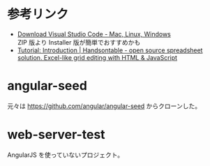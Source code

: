# 参考リンク

- [Download Visual Studio Code - Mac, Linux, Windows](https://code.visualstudio.com/download)   
    ZIP 版より Installer 版が簡単でおすすめかも
- [Tutorial: Introduction | Handsontable - open source spreadsheet solution. Excel-like grid editing with HTML & JavaScript](https://docs.handsontable.com/0.34.1/tutorial-introduction.html)

# angular-seed

元々は https://github.com/angular/angular-seed からクローンした。

# web-server-test

AngularJS を使っていないプロジェクト。
